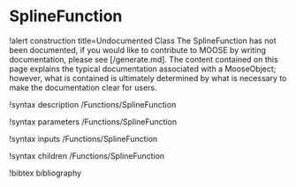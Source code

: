 <!-- MOOSE Documentation Stub: Remove this when content is added. -->

# SplineFunction

!alert construction title=Undocumented Class
The SplineFunction has not been documented, if you would like to contribute to MOOSE by
writing documentation, please see [/generate.md]. The content contained on this page explains
the typical documentation associated with a MooseObject; however, what is contained is ultimately
determined by what is necessary to make the documentation clear for users.

!syntax description /Functions/SplineFunction

!syntax parameters /Functions/SplineFunction

!syntax inputs /Functions/SplineFunction

!syntax children /Functions/SplineFunction

!bibtex bibliography
